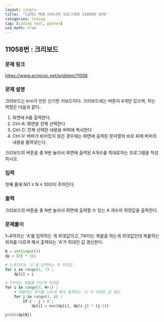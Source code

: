 ```yaml
---
layout: single
title:  "[코테] 백준 다이나믹 프로그래밍 11058번 문제"
categories: Coding
tag: [coding test, python]
use_math: true
---
```


## 11058번 : 크리보드
### 문제 링크
<https://www.acmicpc.net/problem/11058>

### 문제 설명
크리보드는 kriii가 만든 신기한 키보드이다. 크리보드에는 버튼이 4개만 있으며, 하는 역할은 다음과 같다.

1. 화면에 A를 출력한다.
2. Ctrl-A: 화면을 전체 선택한다
3. Ctrl-C: 전체 선택한 내용을 버퍼에 복사한다
4. Ctrl-V: 버퍼가 비어있지 않은 경우에는 화면에 출력된 문자열의 바로 뒤에 버퍼의 내용을 붙여넣는다.

크리보드의 버튼을 총 N번 눌러서 화면에 출력된 A개수를 최대로하는 프로그램을 작성하시오.

### 입력
첫째 줄에 N(1 ≤ N ≤ 100)이 주어진다.

### 출력
크리보드의 버튼을 총 N번 눌러서 화면에 출력할 수 있는 A 개수의 최댓값을 출력한다.

### 문제풀이
1~6까지는 'A'를 입력하는 게 최댓값이고, 7부터는 복붙을 하는게 최댓값인데 복붙하는 위치를 다르게 해서 출력되는 'A'가 최대인 값 갱신한다.

```python
N = int(input())
dp = [0] * 101

# 1~6까지는 'A'를 입력하는 게 최댓값
for i in range(1, 7) :
    dp[i] = i

# 7부터는 복붙을 하는게 최댓값
for i in range(7, N+1) :
    # 복붙하는 위치를 다르게 해서 출력되는 'A'가 최대인 값 갱신
    for j in range(3, i) : 
        if i - j > 0 :
            dp[i] = max(dp[i], dp[i-j] * (j-1))

print(dp[N])
```

